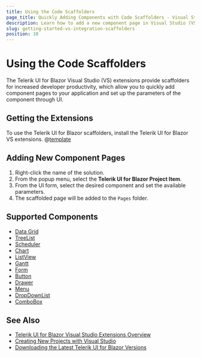 ```yaml
---
title: Using the Code Scaffolders
page_title: Quickly Adding Components with Code Scaffolders - Visual Studio Integration
description: Learn how to add a new component page in Visual Studio (VS) with the available code scaffolder templates supported by Telerik UI for Blazor.
slug: getting-started-vs-integration-scaffolders
position: 10
---
```


# Using the Code Scaffolders

The Telerik UI for Blazor Visual Studio (VS) extensions provide scaffolders for increased developer productivity, which allow you to quickly add component pages to your application and set up the parameters of the component through UI.

## Getting the Extensions

To use the Telerik UI for Blazor scaffolders, install the Telerik UI for Blazor VS extensions. @[template](/_contentTemplates/common/general-info.md#vsx-download)

## Adding New Component Pages

1. Right-click the name of the solution.
1. From the popup menu, select the **Telerik UI for Blazor Project Item**.
1. From the UI form, select the desired component and set the available parameters.
2. The scaffolded page will be added to the `Pages` folder.

## Supported Components

* [Data Grid](slug:grid-overview)
* [TreeList](slug:treelist-overview)
* [Scheduler](slug:scheduler-overview)
* [Chart](slug:components/chart/overview)
* [ListView](slug:listview-overview)
* [Gantt](slug:gantt-overview)
* [Form](slug:form-overview)
* [Button](slug:components/button/overview)
* [Drawer](slug:drawer-overview)
* [Menu](slug:components/menu/overview)
* [DropDownList](slug:components/dropdownlist/overview)
* [ComboBox](slug:components/combobox/overview)

## See Also

* [Telerik UI for Blazor Visual Studio Extensions Overview](slug:getting-started-vs-integration-overview)
* [Creating New Projects with Visual Studio](slug:getting-started-vs-integration-new-project)
* [Downloading the Latest Telerik UI for Blazor Versions](slug:getting-started-vs-integration-latest-version)
